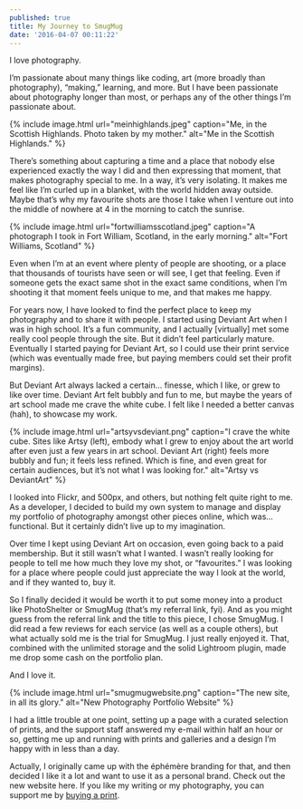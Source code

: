 ```yaml
---
published: true
title: My Journey to SmugMug
date: '2016-04-07 00:11:22'
---
```

I love photography.

I’m passionate about many things like coding, art (more broadly than photography), “making,” learning, and more. But I have been passionate about photography longer than most, or perhaps any of the other things I’m passionate about.

{% include image.html url="meinhighlands.jpeg" caption="Me, in the Scottish Highlands. Photo taken by my mother." alt="Me in the Scottish Highlands." %}

There’s something about capturing a time and a place that nobody else experienced exactly the way I did and then expressing that moment, that makes photography special to me. In a way, it’s very isolating. It makes me feel like I’m curled up in a blanket, with the world hidden away outside. Maybe that’s why my favourite shots are those I take when I venture out into the middle of nowhere at 4 in the morning to catch the sunrise.

{% include image.html url="fortwilliamsscotland.jpeg" caption="A photograph I took in Fort William, Scotland, in the early morning." alt="Fort Williams, Scotland" %}

Even when I’m at an event where plenty of people are shooting, or a place that thousands of tourists have seen or will see, I get that feeling. Even if someone gets the exact same shot in the exact same conditions, when I’m shooting it that moment feels unique to me, and that makes me happy.

For years now, I have looked to find the perfect place to keep my photography and to share it with people. I started using Deviant Art when I was in high school. It’s a fun community, and I actually [virtually] met some really cool people through the site. But it didn’t feel particularly mature. Eventually I started paying for Deviant Art, so I could use their print service (which was eventually made free, but paying members could set their profit margins).

But Deviant Art always lacked a certain… finesse, which I like, or grew to like over time. Deviant Art felt bubbly and fun to me, but maybe the years of art school made me crave the white cube. I felt like I needed a better canvas (hah), to showcase my work.

{% include image.html url="artsyvsdeviant.png" caption="I crave the white cube. Sites like Artsy (left), embody what I grew to enjoy about the art world after even just a few years in art school. Deviant Art (right) feels more bubbly and fun; it feels less refined. Which is fine, and even great for certain audiences, but it’s not what I was looking for." alt="Artsy vs DeviantArt" %}

I looked into Flickr, and 500px, and others, but nothing felt quite right to me. As a developer, I decided to build my own system to manage and display my portfolio of photography amongst other pieces online, which was… functional. But it certainly didn’t live up to my imagination.

Over time I kept using Deviant Art on occasion, even going back to a paid membership. But it still wasn’t what I wanted. I wasn’t really looking for people to tell me how much they love my shot, or “favourites.” I was looking for a place where people could just appreciate the way I look at the world, and if they wanted to, buy it.

So I finally decided it would be worth it to put some money into a product like PhotoShelter or SmugMug (that’s my referral link, fyi). And as you might guess from the referral link and the title to this piece, I chose SmugMug.
I did read a few reviews for each service (as well as a couple others), but what actually sold me is the trial for SmugMug. I just really enjoyed it. That, combined with the unlimited storage and the solid Lightroom plugin, made me drop some cash on the portfolio plan.

And I love it.

{% include image.html url="smugmugwebsite.png" caption="The new site, in all its glory." alt="New Photography Portfolio Website" %}

I had a little trouble at one point, setting up a page with a curated selection of prints, and the support staff answered my e-mail within half an hour or so, getting me up and running with prints and galleries and a design I’m happy with in less than a day.

Actually, I originally came up with the éphémère branding for that, and then decided I like it a lot and want to use it as a personal brand. Check out the new website here. If you like my writing or my photography, you can support me by [buying a print](https://photography.raphaeltm.com).